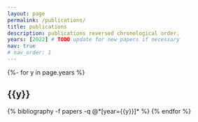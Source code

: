 ```yaml
---
layout: page
permalink: /publications/
title: publications
description: publications reversed chronological order.
years: [2022] # TODO update for new papers if necessary
nav: true
# nav_order: 1
---
```

<!-- _pages/publications.md -->
<div class="publications">

{%- for y in page.years %}
  <h2 class="year">{{y}}</h2>
  {% bibliography -f papers -q @*[year={{y}}]* %}
{% endfor %}

</div>
